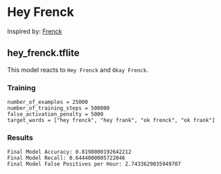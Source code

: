 # Hey Frenck

Inspired by: [Frenck](https://www.youtube.com/channel/UCZ2Ku6wrhdYDHCaBzLaA3bw)

## hey_frenck.tflite

This model reacts to `Hey Frenck` and `Okay Frenck`.

### Training

```
number_of_examples = 25000
number_of_training_steps = 500000
false_activation_penalty = 5000
target_words = ["hey frenck", "hey frank", "ok frenck", "ok frank"]
```

### Results

```
Final Model Accuracy: 0.8198000192642212
Final Model Recall: 0.6444000005722046
Final Model False Positives per Hour: 2.7433629035949707
```
